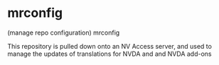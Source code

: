 mrconfig
========

(manage repo configuration) mrconfig


This repository is pulled down onto an NV Access server, and used to manage the updates of translations for NVDA and and NVDA add-ons
